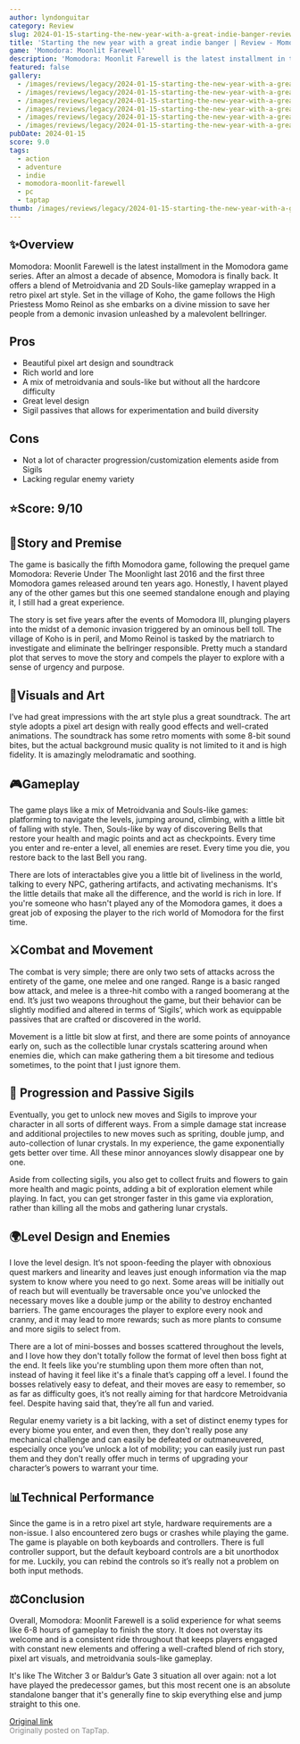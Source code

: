 ```yaml
---
author: lyndonguitar
category: Review
slug: 2024-01-15-starting-the-new-year-with-a-great-indie-banger-review-momodora-moonlit-farewell
title: 'Starting the new year with a great indie banger | Review - Momodora: Moonlit Farewell'
game: 'Momodora: Moonlit Farewell'
description: 'Momodora: Moonlit Farewell is the latest installment in the Momodora game series. After an almost a decade of absence, Momodora is finally back. It offers a blend of Metroidvania and 2D Souls-like gameplay wrapped in a retro pixel art style. Set in the village of Koho, the game follows the High Priestess Momo Reinol as she embarks on a divine mission to save her people from a demonic invasion unleashed by a malevolent bellringer.'
featured: false
gallery:
  - /images/reviews/legacy/2024-01-15-starting-the-new-year-with-a-great-indie-banger--review---momodora-moonlit-farewell-0.avif
  - /images/reviews/legacy/2024-01-15-starting-the-new-year-with-a-great-indie-banger--review---momodora-moonlit-farewell-1.avif
  - /images/reviews/legacy/2024-01-15-starting-the-new-year-with-a-great-indie-banger--review---momodora-moonlit-farewell-2.avif
  - /images/reviews/legacy/2024-01-15-starting-the-new-year-with-a-great-indie-banger--review---momodora-moonlit-farewell-3.avif
  - /images/reviews/legacy/2024-01-15-starting-the-new-year-with-a-great-indie-banger--review---momodora-moonlit-farewell-4.avif
  - /images/reviews/legacy/2024-01-15-starting-the-new-year-with-a-great-indie-banger--review---momodora-moonlit-farewell-5.avif
pubDate: 2024-01-15
score: 9.0
tags:
  - action
  - adventure
  - indie
  - momodora-moonlit-farewell
  - pc
  - taptap
thumb: /images/reviews/legacy/2024-01-15-starting-the-new-year-with-a-great-indie-banger--review---momodora-moonlit-farewell-0.avif
---
```


## ✨Overview

Momodora: Moonlit Farewell is the latest installment in the Momodora game series. After an almost a decade of absence, Momodora is finally back. It offers a blend of Metroidvania and 2D Souls-like gameplay wrapped in a retro pixel art style. Set in the village of Koho, the game follows the High Priestess Momo Reinol as she embarks on a divine mission to save her people from a demonic invasion unleashed by a malevolent bellringer.




## Pros
- Beautiful pixel art design and soundtrack
- Rich world and lore
- A mix of metroidvania and souls-like but without all the hardcore difficulty
- Great level design
- Sigil passives that allows for experimentation and build diversity
## Cons
- Not a lot of character progression/customization elements aside from Sigils
- Lacking regular enemy variety



## ⭐️Score: 9/10


## 📖Story and Premise

The game is basically the fifth Momodora game, following the prequel game Momodora: Reverie Under The Moonlight last 2016 and the first three Momodora games released around ten years ago. Honestly, I havent played any of the other games but this one seemed standalone enough and playing it, I still had a great experience.

The story is set five years after the events of Momodora III, plunging players into the midst of a demonic invasion triggered by an ominous bell toll. The village of Koho is in peril, and Momo Reinol is tasked by the matriarch to investigate and eliminate the bellringer responsible. Pretty much a standard plot that serves to move the story and compels the player to explore with a sense of urgency and purpose.


## 🎨Visuals and Art

I’ve had great impressions with the art style plus a great soundtrack. The art style adopts a pixel art design with really good effects and well-crated animations. The soundtrack has some retro moments with some 8-bit sound bites, but the actual background music quality is not limited to it and is high fidelity. It is amazingly melodramatic and soothing.


## 🎮Gameplay

The game plays like a mix of Metroidvania and Souls-like games: platforming to navigate the levels, jumping around, climbing, with a little bit of falling with style. Then, Souls-like by way of discovering Bells that restore your health and magic points and act as checkpoints. Every time you enter and re-enter a level, all enemies are reset. Every time you die, you restore back to the last Bell you rang.

There are lots of interactables give you a little bit of liveliness in the world, talking to every NPC, gathering artifacts, and activating mechanisms. It's the little details that make all the difference, and the world is rich in lore. If you're someone who hasn't played any of the Momodora games, it does a great job of exposing the player to the rich world of Momodora for the first time.


## ⚔️Combat and Movement

The combat is very simple; there are only two sets of attacks across the entirety of the game, one melee and one ranged. Range is a basic ranged bow attack, and melee is a three-hit combo with a ranged boomerang at the end. It’s just two weapons throughout the game, but their behavior can be slightly modified and altered in terms of ‘Sigils’, which work as equippable passives that are crafted or discovered in the world.

Movement is a little bit slow at first, and there are some points of annoyance early on, such as the collectible lunar crystals scattering around when enemies die, which can make gathering them a bit tiresome and tedious sometimes, to the point that I just ignore them.


## 📜 Progression and Passive Sigils

Eventually, you get to unlock new moves and Sigils to improve your character in all sorts of different ways. From a simple damage stat increase and additional projectiles to new moves such as spriting, double jump, and auto-collection of lunar crystals. In my experience, the game exponentially gets better over time. All these minor annoyances slowly disappear one by one.

Aside from collecting sigils, you also get to collect fruits and flowers to gain more health and magic points, adding a bit of exploration element while playing. In fact, you can get stronger faster in this game via exploration, rather than killing all the mobs and gathering lunar crystals.


## 🌍Level Design and Enemies

I love the level design. It’s not spoon-feeding the player with obnoxious quest markers and linearity and leaves just enough information via the map system to know where you need to go next. Some areas will be initially out of reach but will eventually be traversable once you've unlocked the necessary moves like a double jump or the ability to destroy enchanted barriers. The game encourages the player to explore every nook and cranny, and it may lead to more rewards; such as more plants to consume and more sigils to select from.

There are a lot of mini-bosses and bosses scattered throughout the levels, and I love how they don't totally follow the format of level then boss fight at the end. It feels like you're stumbling upon them more often than not, instead of having it feel like it's a finale that’s capping off a level. I found the bosses relatively easy to defeat, and their moves are easy to remember, so as far as difficulty goes, it’s not really aiming for that hardcore Metroidvania feel. Despite having said that, they’re all fun and varied.

Regular enemy variety is a bit lacking, with a set of distinct enemy types for every biome you enter, and even then, they don't really pose any mechanical challenge and can easily be defeated or outmaneuvered, especially once you’ve unlock a lot of mobility; you can easily just run past them and they don't really offer much in terms of upgrading your character’s powers to warrant your time.


## 📊Technical Performance

Since the game is in a retro pixel art style, hardware requirements are a non-issue. I also encountered zero bugs or crashes while playing the game. The game is playable on both keyboards and controllers. There is full controller support, but the default keyboard controls are a bit unorthodox for me. Luckily, you can rebind the controls so it’s really not a problem on both input methods.


## ⚖️Conclusion

Overall, Momodora: Moonlit Farewell is a solid experience for what seems like 6-8 hours of gameplay to finish the story. It does not overstay its welcome and is a consistent ride throughout that keeps players engaged with constant new elements and offering a well-crafted blend of rich story, pixel art visuals, and metroidvania souls-like gameplay.

It's like The Witcher 3 or Baldur’s Gate 3 situation all over again: not a lot have played the predecessor games, but this most recent one is an absolute standalone banger that it's generally fine to skip everything else and jump straight to this one.

[Original link](https://www.taptap.io/post/6823124)<br><span style="font-size: 0.95em; color: #888;">Originally posted on TapTap.</span>